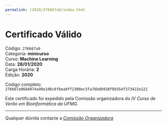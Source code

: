 ```yaml
---
permalink: /2020/276667a9/index.html
---
```


# Certificado Válido

Código: `276667a9`<br>
Categoria: **minicurso**<br>
Curso: **Machine Learning**<br>
Data: **28/01/2020**<br>
Carga Horária: **2**<br>
Edição: **2020**<br>


Código completo: `276667a9684074a99e106c6f6ea9ff2300ec5fa76bdb938f9b554f373422e122`


Este certificado foi expedido pela Comissão organizadora do *IV Curso de Verão em Bioinformática da UFMG*.

----

Qualquer dúvida contacte a [_Comissão Organizadora_](<mailto:cursobioinfoufmg@gmail.com$subject=[Certificados]>)

